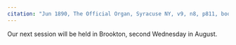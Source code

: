 ```yaml
---
citation: "Jun 1890, The Official Organ, Syracuse NY, v9, n8, p811, books.google.com."
---
```

Our next session will be held in Brookton, second Wednesday in August.

